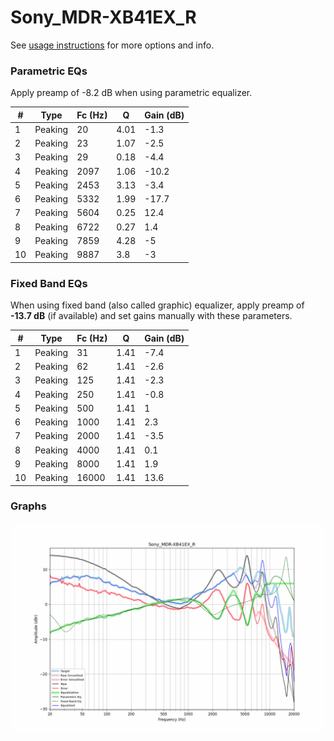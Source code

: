 # Sony_MDR-XB41EX_R
See [usage instructions](https://github.com/jaakkopasanen/AutoEq#usage) for more options and info.

### Parametric EQs
Apply preamp of -8.2 dB when using parametric equalizer.

|   # | Type    |   Fc (Hz) |    Q |   Gain (dB) |
|-----|---------|-----------|------|-------------|
|   1 | Peaking |        20 | 4.01 |        -1.3 |
|   2 | Peaking |        23 | 1.07 |        -2.5 |
|   3 | Peaking |        29 | 0.18 |        -4.4 |
|   4 | Peaking |      2097 | 1.06 |       -10.2 |
|   5 | Peaking |      2453 | 3.13 |        -3.4 |
|   6 | Peaking |      5332 | 1.99 |       -17.7 |
|   7 | Peaking |      5604 | 0.25 |        12.4 |
|   8 | Peaking |      6722 | 0.27 |         1.4 |
|   9 | Peaking |      7859 | 4.28 |        -5   |
|  10 | Peaking |      9887 | 3.8  |        -3   |

### Fixed Band EQs
When using fixed band (also called graphic) equalizer, apply preamp of **-13.7 dB** (if available) and set gains manually with these parameters.

|   # | Type    |   Fc (Hz) |    Q |   Gain (dB) |
|-----|---------|-----------|------|-------------|
|   1 | Peaking |        31 | 1.41 |        -7.4 |
|   2 | Peaking |        62 | 1.41 |        -2.6 |
|   3 | Peaking |       125 | 1.41 |        -2.3 |
|   4 | Peaking |       250 | 1.41 |        -0.8 |
|   5 | Peaking |       500 | 1.41 |         1   |
|   6 | Peaking |      1000 | 1.41 |         2.3 |
|   7 | Peaking |      2000 | 1.41 |        -3.5 |
|   8 | Peaking |      4000 | 1.41 |         0.1 |
|   9 | Peaking |      8000 | 1.41 |         1.9 |
|  10 | Peaking |     16000 | 1.41 |        13.6 |

### Graphs
![](./Sony_MDR-XB41EX_R.png)
